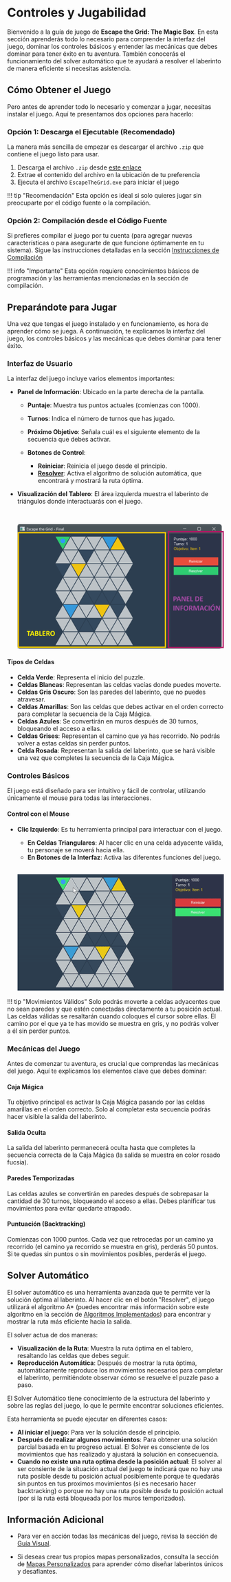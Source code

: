 # Controles y Jugabilidad

Bienvenido a la guía de juego de **Escape the Grid: The Magic Box**. En esta sección aprenderás todo lo necesario para comprender la interfaz del juego, dominar los controles básicos y entender las mecánicas que debes dominar para tener éxito en tu aventura. También conocerás el funcionamiento del solver automático que te ayudará a resolver el laberinto de manera eficiente si necesitas asistencia.

## Cómo Obtener el Juego

Pero antes de aprender todo lo necesario y comenzar a jugar, necesitas instalar el juego. Aquí te presentamos dos opciones para hacerlo:

### Opción 1: Descarga el Ejecutable (Recomendado)

La manera más sencilla de empezar es descargar el archivo `.zip` que contiene el juego listo para usar.

1. Descarga el archivo `.zip` desde [este enlace](https://example.com/EscapeTheGrid.zip)
2. Extrae el contenido del archivo en la ubicación de tu preferencia
3. Ejecuta el archivo `EscapeTheGrid.exe` para iniciar el juego

!!! tip "Recomendación"
    Esta opción es ideal si solo quieres jugar sin preocuparte por el código fuente o la compilación.

### Opción 2: Compilación desde el Código Fuente

Si prefieres compilar el juego por tu cuenta (para agregar nuevas características o para asegurarte de que funcione óptimamente en tu sistema). Sigue las instrucciones detalladas en la sección [Instrucciones de Compilación](../compilation.md)


!!! info "Importante"
    Esta opción requiere conocimientos básicos de programación y las herramientas mencionadas en la sección de compilación.

## Preparándote para Jugar

Una vez que tengas el juego instalado y en funcionamiento, es hora de aprender cómo se juega. A continuación, te explicamos la interfaz del juego, los controles básicos y las mecánicas que debes dominar para tener éxito.

### Interfaz de Usuario

La interfaz del juego incluye varios elementos importantes:

- **Panel de Información**: Ubicado en la parte derecha de la pantalla.
    - **Puntaje**: Muestra tus puntos actuales (comienzas con 1000).
    - **Turnos**: Indica el número de turnos que has jugado.
    - **Próximo Objetivo**: Señala cuál es el siguiente elemento de la secuencia que debes activar.

    - **Botones de Control**:
        - **Reiniciar**: Reinicia el juego desde el principio.
        - **[Resolver](/user_guide/how_to_play/#solver-automatico)**: Activa el algoritmo de solución automática, que encontrará y mostrará la ruta óptima.

- **Visualización del Tablero**: El área izquierda muestra el laberinto de triángulos donde interactuarás con el juego.

    <br>

    ![Interfaz](../img/interface.png)

#### Tipos de Celdas
- **Celda Verde**: Representa el inicio del puzzle.
- **Celdas Blancas**: Representan las celdas vacías donde puedes moverte.
- **Celdas Gris Oscuro**: Son las paredes del laberinto, que no puedes atravesar.
- **Celdas Amarillas**: Son las celdas que debes activar en el orden correcto para completar la secuencia de la Caja Mágica.
- **Celdas Azules**: Se convertirán en muros después de 30 turnos, bloqueando el acceso a ellas.
- **Celdas Grises**: Representan el camino que ya has recorrido. No podrás volver a estas celdas sin perder puntos.
- **Celda Rosada**: Representan la salida del laberinto, que se hará visible una vez que completes la secuencia de la Caja Mágica.

    


### Controles Básicos

El juego está diseñado para ser intuitivo y fácil de controlar, utilizando únicamente el mouse para todas las interacciones.

#### Control con el Mouse

- **Clic Izquierdo**: Es tu herramienta principal para interactuar con el juego.
    - **En Celdas Triangulares**: Al hacer clic en una celda adyacente válida, tu personaje se moverá hacia ella.
    - **En Botones de la Interfaz**: Activa las diferentes funciones del juego.

    <br>

    ![Controles](../img/gif1.gif)

!!! tip "Movimientos Válidos"
    Solo podrás moverte a celdas adyacentes que no sean paredes y que estén conectadas directamente a tu posición actual. Las celdas válidas se resaltarán cuando coloques el cursor sobre ellas. El camino por el que ya te has movido se muestra en gris, y no podrás volver a él sin perder puntos.

### Mecánicas del Juego

Antes de comenzar tu aventura, es crucial que comprendas las mecánicas del juego. Aquí te explicamos los elementos clave que debes dominar:

#### Caja Mágica
Tu objetivo principal es activar la Caja Mágica pasando por las celdas amarillas en el orden correcto. Solo al completar esta secuencia podrás hacer visible la salida del laberinto.

#### Salida Oculta
La salida del laberinto permanecerá oculta hasta que completes la secuencia correcta de la Caja Mágica (la salida se muestra en color rosado fucsia).

#### Paredes Temporizadas 
Las celdas azules se convertirán en paredes después de sobrepasar la cantidad de 30 turnos, bloqueando el acceso a ellas. Debes planificar tus movimientos para evitar quedarte atrapado.

#### Puntuación (Backtracking)
Comienzas con 1000 puntos. Cada vez que retrocedas por un camino ya recorrido (el camino ya recorrido se muestra en gris), perderás 50 puntos. Si te quedas sin puntos o sin movimientos posibles, perderás el juego.

## Solver Automático

El solver automático es una herramienta avanzada que te permite ver la solución óptima al laberinto. Al hacer clic en el botón "Resolver", el juego utilizará el algoritmo A* (puedes encontrar más información sobre este algoritmo en la sección de [Algoritmos Implementados](../technical_report/algorithms.md)) para encontrar y mostrar la ruta más eficiente hacia la salida.

El solver actua de dos maneras:

- **Visualización de la Ruta**: Muestra la ruta óptima en el tablero, resaltando las celdas que debes seguir.
- **Reproducción Automática**: Después de mostrar la ruta óptima, automáticamente reproduce los movimientos necesarios para completar el laberinto, permitiéndote observar cómo se resuelve el puzzle paso a paso.

El Solver Automático tiene conocimiento de la estructura del laberinto y sobre las reglas del juego, lo que le permite encontrar soluciones eficientes.

Esta herramienta se puede ejecutar en diferentes casos:

- **Al iniciar el juego**: Para ver la solución desde el principio.
- **Después de realizar algunos movimientos**: Para obtener una solución parcial basada en tu progreso actual. El Solver es consciente de los movimientos que has realizado y ajustará la solución en consecuencia.
- **Cuando no existe una ruta optima desde la posición actual**: El solver al ser consiente de la situación actual del juego te indicará que no hay una ruta posible desde tu posición actual posiblemente porque te quedarás sin puntos en tus proximos movimientos (si es necesario hacer backtracking) o porque no hay una ruta posible desde tu posición actual (por si la ruta está bloqueada por los muros temporizados).


## Información Adicional

- Para ver en acción todas las mecánicas del juego, revisa la sección de [Guía Visual](visual_guide.md).

- Si deseas crear tus propios mapas personalizados, consulta la sección de [Mapas Personalizados](custom_maps.md) para aprender cómo diseñar laberintos únicos y desafiantes.